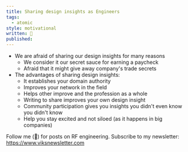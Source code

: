 ```yaml
---
title: Sharing design insights as Engineers
tags:
  - atomic
style: motivational
written: 🚧
published:
---
```

- We are afraid of sharing our design insights for many reasons
	- We consider it our secret sauce for earning a paycheck
	- Afraid that it might give away company's trade secrets
- The advantages of sharing design insights:
	- It establishes your domain authority
	- Improves your network in the field
	- Helps other improve and the profession as a whole
	- Writing to share improves your own design insight
	- Community participation gives you insights you didn't even know you didn't know
	- Help you stay excited and not siloed (as it happens in big companies)

Follow me (🔔) for posts on RF engineering.
Subscribe to my newsletter: https://www.viksnewsletter.com